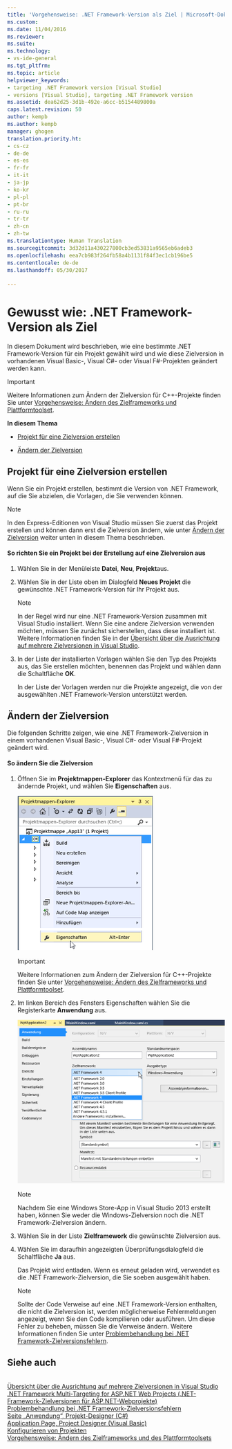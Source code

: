```yaml
---
title: 'Vorgehensweise: .NET Framework-Version als Ziel | Microsoft-Dokumentation'
ms.custom: 
ms.date: 11/04/2016
ms.reviewer: 
ms.suite: 
ms.technology:
- vs-ide-general
ms.tgt_pltfrm: 
ms.topic: article
helpviewer_keywords:
- targeting .NET Framework version [Visual Studio]
- versions [Visual Studio], targeting .NET Framework version
ms.assetid: dea62d25-3d1b-492e-a6cc-b5154489800a
caps.latest.revision: 50
author: kempb
ms.author: kempb
manager: ghogen
translation.priority.ht:
- cs-cz
- de-de
- es-es
- fr-fr
- it-it
- ja-jp
- ko-kr
- pl-pl
- pt-br
- ru-ru
- tr-tr
- zh-cn
- zh-tw
ms.translationtype: Human Translation
ms.sourcegitcommit: 3d32d11a430227800cb3ed53831a9565eb6adeb3
ms.openlocfilehash: eea7cb983f264fb58a4b1131f84f3ec1cb196be5
ms.contentlocale: de-de
ms.lasthandoff: 05/30/2017

---
```

# Gewusst wie: .NET Framework-Version als Ziel
<a id="how-to-target-a-version-of-the-net-framework" class="xliff"></a>
In diesem Dokument wird beschrieben, wie eine bestimmte .NET Framework-Version für ein Projekt gewählt wird und wie diese Zielversion in vorhandenen Visual Basic-, Visual C#- oder Visual F#-Projekten geändert werden kann.  
  
> [!IMPORTANT]
>  Weitere Informationen zum Ändern der Zielversion für C++-Projekte finden Sie unter [Vorgehensweise: Ändern des Zielframeworks und Plattformtoolset](/cpp/build/how-to-modify-the-target-framework-and-platform-toolset).  
  
 **In diesem Thema**  
  
-   [Projekt für eine Zielversion erstellen](../ide/how-to-target-a-version-of-the-dotnet-framework.md#bkmk_new)  
  
-   [Ändern der Zielversion](../ide/how-to-target-a-version-of-the-dotnet-framework.md#bkmk_existing)  
  
##  <a name="bkmk_new"></a> Projekt für eine Zielversion erstellen  
 Wenn Sie ein Projekt erstellen, bestimmt die Version von .NET Framework, auf die Sie abzielen, die Vorlagen, die Sie verwenden können.  
  
> [!NOTE]
>  In den Express-Editionen von Visual Studio müssen Sie zuerst das Projekt erstellen und können dann erst die Zielversion ändern, wie unter [Ändern der Zielversion](../ide/how-to-target-a-version-of-the-dotnet-framework.md#bkmk_existing) weiter unten in diesem Thema beschrieben.  
  
#### So richten Sie ein Projekt bei der Erstellung auf eine Zielversion aus
<a id="to-target-a-version-when-you-create-a-project" class="xliff"></a>  
  
1.  Wählen Sie in der Menüleiste **Datei**, **Neu**, **Projekt**aus.  
  
2.  Wählen Sie in der Liste oben im Dialogfeld **Neues Projekt** die gewünschte .NET Framework-Version für Ihr Projekt aus.  
  
    > [!NOTE]
    >  In der Regel wird nur eine .NET Framework-Version zusammen mit Visual Studio installiert. Wenn Sie eine andere Zielversion verwenden möchten, müssen Sie zunächst sicherstellen, dass diese installiert ist. Weitere Informationen finden Sie in der [Übersicht über die Ausrichtung auf mehrere Zielversionen in Visual Studio](../ide/visual-studio-multi-targeting-overview.md).  
  
3.  In der Liste der installierten Vorlagen wählen Sie den Typ des Projekts aus, das Sie erstellen möchten, benennen das Projekt und wählen dann die Schaltfläche **OK**.  
  
     In der Liste der Vorlagen werden nur die Projekte angezeigt, die von der ausgewählten .NET Framework-Version unterstützt werden.  
  
##  <a name="bkmk_existing"></a> Ändern der Zielversion  
 Die folgenden Schritte zeigen, wie eine .NET Framework-Zielversion in einem vorhandenen Visual Basic-, Visual C#- oder Visual F#-Projekt geändert wird.  
  
#### So ändern Sie die Zielversion
<a id="to-change-the-targeted-version" class="xliff"></a>  
  
1.  Öffnen Sie im **Projektmappen-Explorer** das Kontextmenü für das zu ändernde Projekt, und wählen Sie **Eigenschaften** aus.  
  
     ![Visual Studio Eigenschaften des Projektmappen-Explorer](../ide/media/vs_slnexplorer_properties.png "vs_slnExplorer_Properties")  
  
    > [!IMPORTANT]
    >  Weitere Informationen zum Ändern der Zielversion für C++-Projekte finden Sie unter [Vorgehensweise: Ändern des Zielframeworks und Plattformtoolset](/cpp/build/how-to-modify-the-target-framework-and-platform-toolset).  
  
2.  Im linken Bereich des Fensters Eigenschaften wählen Sie die Registerkarte **Anwendung** aus.  
  
     ![Visual Studio, App-Eigenschaften, Registerkarte „Anwendung“](../ide/media/vs_slnexplorer_properties_applicationtab.png "vs_slnExplorer_Properties_ApplicationTab")  
  
    > [!NOTE]
    >  Nachdem Sie eine Windows Store-App in Visual Studio 2013 erstellt haben, können Sie weder die Windows-Zielversion noch die .NET Framework-Zielversion ändern.  
  
3.  Wählen Sie in der Liste **Zielframework** die gewünschte Zielversion aus.  
  
4.  Wählen Sie im daraufhin angezeigten Überprüfungsdialogfeld die Schaltfläche **Ja** aus.  
  
     Das Projekt wird entladen. Wenn es erneut geladen wird, verwendet es die .NET Framework-Zielversion, die Sie soeben ausgewählt haben.  
  
    > [!NOTE]
    >  Sollte der Code Verweise auf eine .NET Framework-Version enthalten, die nicht die Zielversion ist, werden möglicherweise Fehlermeldungen angezeigt, wenn Sie den Code kompilieren oder ausführen. Um diese Fehler zu beheben, müssen Sie die Verweise ändern. Weitere Informationen finden Sie unter [Problembehandlung bei .NET Framework-Zielversionsfehlern](../msbuild/troubleshooting-dotnet-framework-targeting-errors.md).  
  
## Siehe auch
<a id="see-also" class="xliff"></a>  
 [Übersicht über die Ausrichtung auf mehrere Zielversionen in Visual Studio](../ide/visual-studio-multi-targeting-overview.md)   
 [.NET Framework Multi-Targeting for ASP.NET Web Projects (.NET-Framework-Zielversionen für ASP.NET-Webprojekte)](http://msdn.microsoft.com/Library/8b8145a9-62f6-4fc4-8a83-47b0487cbe76)   
 [Problembehandlung bei .NET Framework-Zielversionsfehlern](../msbuild/troubleshooting-dotnet-framework-targeting-errors.md)   
 [Seite „Anwendung“, Projekt-Designer (C#)](../ide/reference/application-page-project-designer-csharp.md)   
 [Application Page, Project Designer (Visual Basic)](../ide/reference/application-page-project-designer-visual-basic.md)   
 [Konfigurieren von Projekten](http://msdn.microsoft.com/Library/a1489abb-6294-4f8f-b71f-2cb126393526)   
 [Vorgehensweise: Ändern des Zielframeworks und des Plattformtoolsets](/cpp/build/how-to-modify-the-target-framework-and-platform-toolset)
